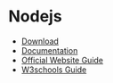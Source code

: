 # Nodejs

* [Download](https://nodejs.org/en/)
* [Documentation](https://nodejs.org/docs/v8.6.0/api/)
* [Official Website Guide](https://nodejs.org/en/docs/guides/)
* [W3schools Guide](https://www.w3schools.com/nodejs/default.asp)
